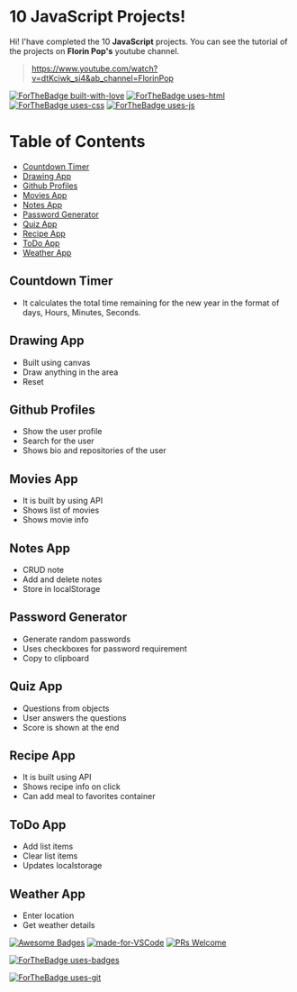 # 10 JavaScript Projects!

Hi! I'have completed the 10 **JavaScript** projects. You can see the tutorial of the projects on  **Florin Pop's** youtube channel. 
> https://www.youtube.com/watch?v=dtKciwk_si4&ab_channel=FlorinPop

[![ForTheBadge built-with-love](http://ForTheBadge.com/images/badges/built-with-love.svg)](https://GitHub.com/surajhanvate07/) [![ForTheBadge uses-html](http://ForTheBadge.com/images/badges/uses-html.svg)](http://ForTheBadge.com) [![ForTheBadge uses-css](http://ForTheBadge.com/images/badges/uses-css.svg)](http://ForTheBadge.com) [![ForTheBadge uses-js](http://ForTheBadge.com/images/badges/uses-js.svg)](http://ForTheBadge.com)
# Table of Contents

* [Countdown Timer](#countdown-timer)
*  [Drawing App](#drawing-app)
*  [Github Profiles](#github-profiles)
* [Movies App](#movies-app)
* [Notes App](#notes-app)
* [Password Generator](#password-generator)
* [Quiz App](#quiz-app)
* [Recipe App](#recipe-app)
* [ToDo App](#todo-app)
* [Weather App](#weather-app)

## Countdown Timer
- It calculates the total time remaining for the new year in the format of days, Hours, Minutes, Seconds.

## Drawing App
- Built using canvas
- Draw anything in the area
- Reset

## Github Profiles
- Show the user profile
- Search for the user
- Shows bio and repositories of the user

## Movies App
- It is built by using API
- Shows list of movies
- Shows movie info

## Notes App
- CRUD note
- Add and delete notes
- Store in localStorage

## Password Generator
- Generate random passwords
- Uses checkboxes for password requirement
- Copy to clipboard

## Quiz App
- Questions from objects
- User answers the questions
- Score is shown at the end

## Recipe App
- It is built using API
- Shows recipe info on click
- Can add meal to favorites container

## ToDo App
- Add list items
- Clear list items
- Updates localstorage

## Weather App
- Enter location
- Get weather details

[![Awesome Badges](https://img.shields.io/badge/badges-awesome-green.svg)](https://github.com/Naereen/badges) [![made-for-VSCode](https://img.shields.io/badge/Made%20for-VSCode-1f425f.svg)](https://code.visualstudio.com/) [![PRs Welcome](https://img.shields.io/badge/PRs-welcome-brightgreen.svg?style=flat-square)](http://makeapullrequest.com)

[![ForTheBadge uses-badges](http://ForTheBadge.com/images/badges/uses-badges.svg)](http://ForTheBadge.com)

[![ForTheBadge uses-git](http://ForTheBadge.com/images/badges/uses-git.svg)](https://GitHub.com/)
